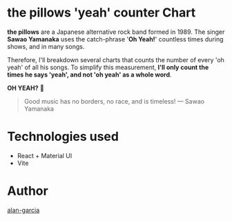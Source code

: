 # the pillows 'yeah' counter Chart

**the pillows** are a Japanese alternative rock band formed in 1989. The singer **Sawao Yamanaka** uses the catch-phrase '**Oh Yeah!**' countless times during shows, and in many songs.

Therefore, I'll breakdown several charts that counts the number of every 'oh yeah' of all his songs. To simplify this measurement, **I'll only count the times he says 'yeah', and not 'oh yeah' as a whole word**.

**OH YEAH?** 🎸

> Good music has no borders, no race, and is timeless!
> — Sawao Yamanaka

# Technologies used

- React + Material UI
- Vite

# Author
[alan-garcia](https://github.com/alan-garcia)

